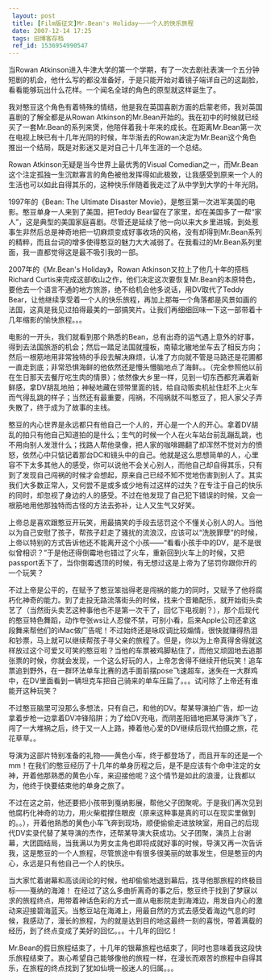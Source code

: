 ```yaml
---
 layout: post
 title: [Film版征文]Mr.Bean's Holiday——一个人的快乐旅程
 date: 2007-12-14 17:25
 tags: 旧博客存档
 ref_id: 1536954990547
---
```

当Rowan
Atkinson进入牛津大学的第一个学期，有了一次去剧社表演一个五分钟短剧的机会，他什么写的都没准备好，于是只能开始对着镜子端详自己的这副脸，看看能够玩出什么花样。一个闻名全球的角色的原型就这样诞生了。

我对憨豆这个角色有着特殊的情结，他是我在英国喜剧方面的启蒙老师，我对英国喜剧的了解全都是从Rowan
Atkinson的Mr.Bean开始的。我在初中的时候就已经买了一套Mr.Bean的系列来煲，他陪伴着我十年来的成长。在距离Mr.Bean第一次在电视上映已有十几年光阴的时候，年华渐去的Rowan决定为Mr.Bean这个角色推出一个结局，既是对影迷又是对自己十几年生涯的一个总结。

Rowan Atkinson无疑是当今世界上最优秀的Visual
Comedian之一，而Mr.Bean这个注定孤独一生沉默寡言的角色被他发挥得如此极致，让我感受到原来一个人的生活也可以如此自得其乐的，这种快乐伴随着我走过了从中学到大学的十年光阴。

1997年的《Bean: The Ultimate Disaster Movie》，是憨豆第一次进军美国的电影。憨豆单身一人来到了美国，把Teddy
Bear留在了家里，却在美国多了一帮“家人”，这是典型的美国家庭喜剧。尽管还是延续了他一向以来大乡里进城，到处惹事生非然后总是神奇地把一切麻烦变成好事收场的风格，没有却得到Mr.Bean系列的精粹，而且台词的增多使得憨豆的魅力大大减弱了。在我看过的Mr.Bean系列里面，我一直都觉得这是最不吸引我的一部。

2007年的《Mr.Bean's Holiday》，Rowan Atkinson又拉上了他几十年的搭档Richard
Curtis来完成这部收山之作，他们决定这次要恢复Mr.Bean的本原特色，要他去一个语言不通的地方旅游，绝不给机会他多说话，用DV取代了Teddy
Bear，让他继续享受着一个人的快乐旅程，再加上那每一个角落都是风景如画的法国，这真是我见过拍得最美的一部搞笑片。让我们再细细回味一下这一部带着十几年缩影的愉快旅程。。。

电影的一开头，我们就看到那个熟悉的Bean，总有出奇的运气遇上意外的好事，得到去法国旅游的机会；然后一踏足法国就撞板，南辕北辙地坐车去了相反方向；然后一根筋地用非常独特的手段去解决麻烦，认准了方向就不管是马路还是花圃都一直走到底；非常恐惧海鲜的他依然还是懵头懵脑地点了海鲜。。（完全参照他以前在生日那天去餐厅吃生肉的情景）；依然像大乡里一样，见到一切东西都充满着新鲜感，拿DV胡乱地拍；神秘地藏在领带里面的钱，给自动贩卖机扯住赶不上火车而气得乱跳的样子；当然还有最重要，闯祸，不闯祸就不叫憨豆了，把人家父子弄失散了，终于成为了故事的主线。

憨豆的内心世界是永远都只有他自己一个人的，开心是一个人的开心。拿着DV胡乱的拍只有他自己知道拍的是什么；生气的时候一个人在火车站台前乱蹦乱跳，也不用向别人发泄什么；找路人帮他录像，把人家的咖啡踢翻了却浑然不觉对方的愤怒，依然心中只惦记着那台DC和镜头中的自己。他就是这么思想简单的人，心里容不下太多其他人的感受，你可以说他不会关心别人，而他自己却自得其乐，只有到了发现自己闯祸的时候才会想起，原来自己已经不知不觉地伤害到别人了。其实我们大多数正常人，又何尝不是或多或少地有过这样的过失？在专注于自己的快乐的同时，却忽视了身边的人的感受。不过在他发现了自己犯下错误的时候，又会一根筋地用他那独特而古怪的方法去弥补，让人又生气又好笑。

上帝总是喜欢跟憨豆开玩笑，用最搞笑的手段去惩罚这个不懂关心别人的人。当他以为自己安慰了孩子，帮孩子赶走了骚扰的流浪汉，应该可以“洗脱罪孽”的时候，上帝以特别的方式告诉他还不能离开这个小孩——“看看小孩手中的DV，是不是很似曾相识？”于是他还得倒霉地也错过了火车，重新回到火车上的时候，又把passport丢下了，当你倒霉透顶的时候，有无想过这是上帝为了惩罚你跟你开的一个玩笑？

不过上帝是公平的，在赋予了憨豆笨拙得老是闯祸的能力的同时，又赋予了他将腐朽化神奇的能力。到了走投无路流落街头的时候，找来个音箱配乐，就开始街头卖艺了（当然街头卖艺这种事他也不是第一次干了，回忆下电视剧？），那个后现代的憨豆特色舞蹈，动作夸张ws让人忍俊不禁，可别小看，后来Apple公司还拿这段舞来帮他们的iMac做广告呢！不过始终还是咏叹调比较煽情，很快就赚得热泪和钞票，马上就可以继续帮孩子寻父亲的旅程了。但是，你以为上帝真得舍得就这样放过这个可爱又可笑的憨豆啦？当他的车票被鸡脚粘住了，而他又顽固地去追那张票的时候，你就会发现，一个这么好玩的人，上帝怎舍得不继续开他玩笑！追车票追到野外，在一群环法单车比赛的选手面前摆pose飞速超车，迷失在一大群鸡中，在DV里面看到一辆坦克车把自己骑来的单车压扁了。。。试问除了上帝还有谁能开这种玩笑？

不过憨豆脑里可没那么多想法，只有自己，和他的DV。帮某导演拍广告，却一边拿着步枪一边拿着DV冲锋陷阱；为了给DV充电，而阴差阳错地把某导演炸飞了，闯了一大堆祸之后，终于又一人上路，捧着他心爱的DV继续后现代拍摄之旅，花花草草。。

导演为这部片特别准备的礼物——黄色小车，终于都登场了，而且开车的还是一个mm！在我们的憨豆经历了十几年的单身历程之后，是不是应该有个命中注定的女神，开着他那熟悉的黄色小车，来迎接他呢？这个情节是如此的浪漫，让我都以为，他终于快要结束他的单身之旅了。

不过在这之前，他还要把小孩带到戛纳影展，帮他父子团聚呢。于是我们再次见到他腐朽化神奇的功力，用火柴棍撑住眼皮（原来这种事是真的可以在现实里做到的。。），开着他熟悉的黄色小车飞奔到现场，顺便偷偷走进放映室，用自己的后现代DV实录代替了某导演的杰作，还帮某导演大获成功。父子团聚，演员上台谢幕，大团圆结局，当我满以为男女主角也即将成就好事的时候，导演又再一次告诉我，这是憨豆的一个人旅程，尽管旅途中有很多很美丽的故事发生，但是憨豆的内心，永远是只有他自己一个人的快乐。

当大家忙着谢幕和高谈阔论的时候，他却偷偷地退到幕后，找寻他那旅程的终极目标——戛纳的海滩！
在经过了这么多曲折离奇的事之后，憨豆终于找到了梦寐以求的旅程终点，用带着神话色彩的方式一直从电影院走到海滩边，用发自内心的激动来迎接碧海蓝天。当憨豆站在海滩上，用最自然的方式去感受着海边气息的时候，我感动了，漫长的旅程，为的就是达到目的地这最终一刻的喜悦，带着满载的经历，到了终点变成了美好的回忆。。。十几年的回忆！

Mr.Bean的假日旅程结束了，十几年的银幕旅程也结束了，同时也意味着我这段快乐旅程结束了。衷心希望自己能够像他的旅程一样，在漫长而艰苦的旅程中自得其乐，在旅程的终点找到了犹如仙境一般迷人的归属。。。

